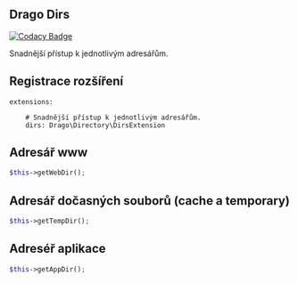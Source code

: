 ## Drago Dirs

[![Codacy Badge](https://api.codacy.com/project/badge/Grade/c4e704cb7bb04cdc83335fd17fefeb81)](https://www.codacy.com/app/accgit/dirs?utm_source=github.com&utm_medium=referral&utm_content=drago-ex/dirs&utm_campaign=badger)

Snadnější přístup k jednotlivým adresářům.

## Registrace rozšíření

```
extensions:

	# Snadnější přístup k jednotlivým adresářům.
	dirs: Drago\Directory\DirsExtension
```

## Adresář www

```php
$this->getWebDir();
```

## Adresář dočasných souborů (cache a temporary)

```php
$this->getTempDir();
```

## Adreséř aplikace

```php
$this->getAppDir();
```
